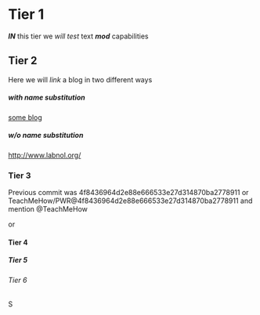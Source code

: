 # Tier 1
__*IN*__ this tier we _will test_  text _**mod**_ capabilities
## Tier 2
Here we will *link* a blog in two different ways
##### with name substitution
[some blog](http://www.labnol.org/)
##### w/o name substitution
http://www.labnol.org/
### Tier 3
Previous commit was 
4f8436964d2e88e666533e27d314870ba2778911
or 
TeachMeHow/PWR@4f8436964d2e88e666533e27d314870ba2778911
and mention 
@TeachMeHow

or
#### Tier 4

##### Tier 5

###### Tier 6
S
